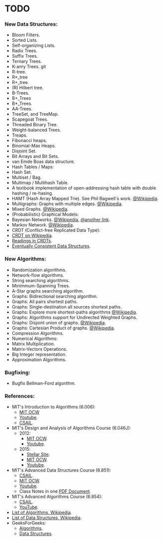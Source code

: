 # TODO

### New Data Structures:

 * Bloom Filters.
 * Sorted Lists.
 * Self-organizing Lists.
 * Radix Trees.
 * Suffix Trees.
 * Ternary Trees.
 * K-anry Trees. git
 * R-tree.
 * R*_tree
 * R+_tree.
 * (R) Hilbert tree.
 * B-Trees.
 * B+_Trees
 * B*_Trees.
 * AA-Trees.
 * TreeSet, and TreeMap.
 * Scapegoat Trees.
 * Threaded Binary Tree.
 * Weight-balanced Trees.
 * Treaps.
 * Fibonacci heaps.
 * Binomial-Max Heaps.
 * Disjoint Set.
 * Bit Arrays and Bit Sets.
 * van Emde Boas data structure.
 * Hash Tables / Maps:
  * Hash Set.
  * Multiset / Bag.
  * Multimap / Multihash Table.
  * A textbook implementation of open-addressing hash table with double hashing / re-hasing.
 * HAMT (Hash Array Mapped Trie). See Phil Bagwell's work. [@Wikipedia](https://en.wikipedia.org/wiki/Hash_array_mapped_trie).
 * Multigraphs: Graphs with multiple edges. [@Wikipedia](https://en.wikipedia.org/wiki/Multigraph).
 * Mixed Graphs. [@Wikipedia](https://en.wikipedia.org/wiki/Mixed_graph).
 * (Probabilistic) Graphical Models:
  * Bayesian Networks. [@Wikipedia](https://en.wikipedia.org/wiki/Bayesian_network), [@another link](https://en.wikipedia.org/wiki/Dynamic_Bayesian_network).
  * Markov Network. [@Wikipedia](https://en.wikipedia.org/wiki/Markov_random_field).
 * CRDT (Conflict-free Replicated Data Type):
  * [CRDT on Wikipedia](https://en.wikipedia.org/wiki/Conflict-free_replicated_data_type).
  * [Readings in CRDTs](http://christophermeiklejohn.com/crdt/2014/07/22/readings-in-crdts.html).
  * [Eventually Consistent Data Structures](https://www.infoq.com/presentations/CRDT).

### New Algorithms:

 * Randomization algorithms.
 * Network-flow algorithms.
 * String searching algorithms.
 * Minimmum-Spanning Trees.
 * A-Star graphs searching algorithm.
 * Graphs: Bidirectional searching algorithm.
 * Graphs: All pairs shortest paths.
 * Graphs: Single-destination all sources shortest paths.
 * Graphs: Explore more shortest-paths algorithms [@Wikipedia](https://en.wikipedia.org/wiki/Shortest_path_problem).
 * Graphs: Algorithms support for Undirected Weighted Graphs.
 * Graphs: Disjoint union of graphs. [@Wikipedia](https://en.wikipedia.org/wiki/Graph_(mathematics)#Operations_on_graphs).
 * Graphs: Cartesian Product of graphs. [@Wikipedia](https://en.wikipedia.org/wiki/Cartesian_product_of_graphs).
 * Compression Algorithms.
 * Numerical Algorithms:
  * Matrix Multiplication.
  * Matrix-Vectors Operations.
  * Big Integer representation.
  * Approximation Algorithms.
 
### Bugfixing:

 * Bugfix Bellman-Ford algorithm.
 
### References:

 * MIT's Introduction to Algorithms (6.006):
   + [MIT OCW](http://ocw.mit.edu/courses/electrical-engineering-and-computer-science/6-006-introduction-to-algorithms-fall-2011/)
   + [Youtube](https://www.youtube.com/playlist?list=PLUl4u3cNGP61Oq3tWYp6V_F-5jb5L2iHb).
   + [CSAIL](http://courses.csail.mit.edu/6.006/fall11/notes.shtml).
 * MIT's Design and Analysis of Algorithms Course (6.046J):
   + 2012:
     * [MIT OCW](http://ocw.mit.edu/courses/electrical-engineering-and-computer-science/6-046j-design-and-analysis-of-algorithms-spring-2012/).
     * [Youtube](https://www.youtube.com/playlist?list=PL8B24C31197EC371C).
   + 2015:
     * [Stellar Site](http://stellar.mit.edu/S/course/6/sp15/6.046J/materials.html).
     * [MIT OCW](http://ocw.mit.edu/courses/electrical-engineering-and-computer-science/6-046j-design-and-analysis-of-algorithms-spring-2015/).
     * [Youtube](https://www.youtube.com/playlist?list=PLUl4u3cNGP6317WaSNfmCvGym2ucw3oGp).
 * MIT's Advanced Data Structures Course (6.851):
   + [CSAIL](https://courses.csail.mit.edu/6.851/).
   + [MIT OCW](http://ocw.mit.edu/courses/electrical-engineering-and-computer-science/6-851-advanced-data-structures-spring-2012/).
   + [Youtube](https://www.youtube.com/playlist?list=PLUl4u3cNGP61hsJNdULdudlRL493b-XZf).
   + Class Notes in one [PDF Document](http://courses.csail.mit.edu/6.851/spring14/scribe/2012scribes.pdf).
 * MIT's Advanced Algorithms Course (6.854):
   + [CSAIL](http://people.csail.mit.edu/moitra/854.html).
   + [YouTube](https://www.youtube.com/playlist?list=PL6ogFv-ieghdoGKGg2Bik3Gl1glBTEu8c).
 * [List of Algorithms, Wikipedia](https://en.wikipedia.org/wiki/List_of_algorithms).
 * [List of Data Structures, Wikipedia](https://en.wikipedia.org/wiki/List_of_data_structures).
 * GeeksForGeeks:
   + [Algorithms](http://www.geeksforgeeks.org/fundamentals-of-algorithms/).
   + [Data Structures](http://www.geeksforgeeks.org/data-structures/#AdvancedDataStructure).

